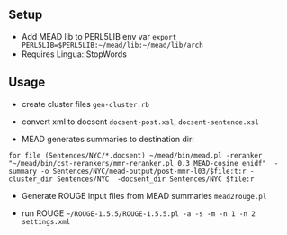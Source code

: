 ## Setup ##

* Add MEAD lib to PERL5LIB env var `export PERL5LIB=$PERL5LIB:~/mead/lib:~/mead/lib/arch`
* Requires Lingua::StopWords

## Usage ##

* create cluster files
`gen-cluster.rb`
* convert xml to docsent
`docsent-post.xsl`, `docsent-sentence.xsl`

* MEAD generates summaries to destination dir:
```
for file (Sentences/NYC/*.docsent) ~/mead/bin/mead.pl -reranker "~/mead/bin/cst-rerankers/mmr-reranker.pl 0.3 MEAD-cosine enidf"  -summary -o Sentences/NYC/mead-output/post-mmr-l03/$file:t:r -cluster_dir Sentences/NYC  -docsent_dir Sentences/NYC $file:r
```
* Generate ROUGE input files from MEAD summaries `mead2rouge.pl`

* run ROUGE
`~/ROUGE-1.5.5/ROUGE-1.5.5.pl -a -s -m -n 1 -n 2 settings.xml`